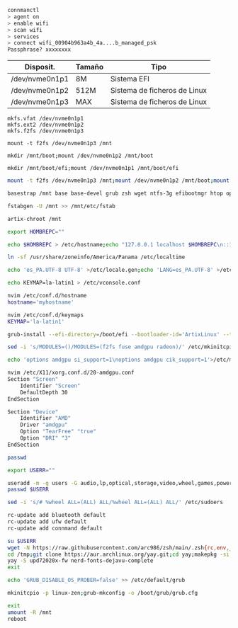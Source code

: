 ```bash
connmanctl
> agent on
> enable wifi
> scan wifi
> services
> connect wifi_00904b963a4b_4a....b_managed_psk
Passphrase? xxxxxxxx
```

|Disposit.|Tamaño|Tipo|
|---|---|---|
|/dev/nvme0n1p1|8M|Sistema EFI|
|/dev/nvme0n1p2|512M|Sistema de ficheros de Linux|
|/dev/nvme0n1p3|MAX|Sistema de ficheros de Linux|

```
mkfs.vfat /dev/nvme0n1p1
mkfs.ext2 /dev/nvme0n1p2
mkfs.f2fs /dev/nvme0n1p3
```

```
mount -t f2fs /dev/nvme0n1p3 /mnt
```

```
mkdir /mnt/boot;mount /dev/nvme0n1p2 /mnt/boot
```

```
mkdir /mnt/boot/efi;mount /dev/nvme0n1p1 /mnt/boot/efi
```
```bash
mount -t f2fs /dev/nvme0n1p3 /mnt;mount /dev/nvme0n1p2 /mnt/boot;mount /dev/nvme0n1p1 /mnt/boot/efi
```

```bash
basestrap /mnt base base-devel grub zsh wget ntfs-3g efibootmgr htop openssh linux-zen linux-zen-headers linux-firmware amd-ucode f2fs-tools fuse pipewire-pulse pipewire-alsa pipewire-jack pipewire sudo xf86-video-amdgpu vulkan-radeon libva-mesa-driver mesa-vdpau  xf86-input-evdev xdg-utils openrc elogind-openrc ufw-openrc bluez-openrc connman-openrc exa wpa_supplicant dhclient fzf ttf-dejavu ttf-font-awesome vi neovim hunspell-es_pa kitty firefox firefox-i18n-es-mx git yarn stylus go rust nodejs python-virtualenv
```

```bash
fstabgen -U /mnt >> /mnt/etc/fstab
```

```bash
artix-chroot /mnt
```

```bash
export HOMBREPC=""
```

```bash
echo $HOMBREPC > /etc/hostname;echo "127.0.0.1 localhost $HOMBREPC\n::1 localhost $HOMBREPC" >> /etc/hosts
```

```bash
ln -sf /usr/share/zoneinfo/America/Panama /etc/localtime
```

```bash
echo 'es_PA.UTF-8 UTF-8' >/etc/locale.gen;echo 'LANG=es_PA.UTF-8' >/etc/locale.conf;echo 'LANG=es_PA.UTF-8\nLC_TIME=C\nLC_COLLATE=C' >/etc/environment;locale-gen;hwclock --systohc
```

```bash
echo KEYMAP=la-latin1 > /etc/vconsole.conf

nvim /etc/conf.d/hostname
hostname='myhostname'

nvim /etc/conf.d/keymaps
KEYMAP='la-latin1'
```
```bash
grub-install --efi-directory=/boot/efi --bootloader-id='ArtixLinux' --target=x86_64-efi
```

```bash
sed -i 's/MODULES=()/MODULES=(f2fs fuse amdgpu radeon)/' /etc/mkinitcpio.conf
```

```bash
echo 'options amdgpu si_support=1\noptions amdgpu cik_support=1'>/etc/modprobe.d/amdgpu.conf;echo 'options radeon si_support=0\noptions radeon cik_support=0'>/etc/modprobe.d/radeon.conf
```

```bash
nvim /etc/X11/xorg.conf.d/20-amdgpu.conf
Section "Screen"
	Identifier "Screen"
	DefaultDepth 30
EndSection

Section "Device"
    Identifier "AMD"
    Driver "amdgpu"
	Option "TearFree" "true"
	Option "DRI" "3"
EndSection
```

```bash
passwd
```


```bash
export USERR=""
```

```bash
useradd -m -g users -G audio,lp,optical,storage,video,wheel,games,power,scanner -s /bin/zsh $USERR
passwd $USERR
```
```bash
sed -i 's/# %wheel ALL=(ALL) ALL/%wheel ALL=(ALL) ALL/' /etc/sudoers
```

```bash
rc-update add bluetooth default
rc-update add ufw default
rc-update add connmand default
```

```bash
su $USERR
wget -N https://raw.githubusercontent.com/arc986/zsh/main/.zsh{rc,env,_history} -P ~/
cd /tmp;git clone https://aur.archlinux.org/yay.git;cd yay;makepkg -si
yay -S upd72020x-fw nerd-fonts-dejavu-complete
exit
```

```bash
echo 'GRUB_DISABLE_OS_PROBER=false' >> /etc/default/grub
```


```bash
mkinitcpio -p linux-zen;grub-mkconfig -o /boot/grub/grub.cfg
```

```bash
exit
umount -R /mnt
reboot
```
